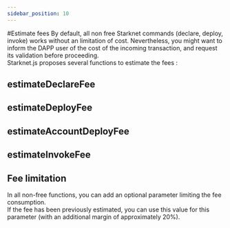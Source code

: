 ```yaml
---
sidebar_position: 10
---
```

#Estimate fees
By default, all non free Starknet commands (declare, deploy, invoke) works without an limitation of cost. Nevertheless, you might want to inform the DAPP user of the cost of the incoming transaction, and request its validation before proceeding.  
Starknet.js proposes several functions to estimate the fees :  
## estimateDeclareFee

## estimateDeployFee

## estimateAccountDeployFee

## estimateInvokeFee

## Fee limitation
In all non-free functions, you can add an optional parameter limiting the fee consumption.  
If the fee has been previously estimated, you can use this value for this parameter (with an additional margin of approximately 20%).